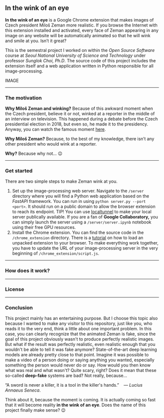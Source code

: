 ## In the wink of an eye

**In the wink of an eye** is a Google Chrome extension that makes images of Czech president Miloš Zeman more realistic. If you browse the Internet with this extension installed and activated, every face of Zeman appearing in any image on any website will be automatically animated so that he will wink and smile at you. Isn’t it great?

This is the semestral project I worked on within the _Open Source Software_ course at _Seoul National University of Science and Technology_ under professor _Sunglok Choi, Ph.D_. The source code of this project includes the extension itself and a web application written in Python responsible for all image-processing.

IMAGE

---

### The motivation

**Why Miloš Zeman and winking?** Because of this awkward moment when the Czech president, believe it or not, winked at a reporter in the middle of an interview on television. This happened during a debate before the Czech presidential election in 2018, but even so, he made it to the presidency. Anyway, you can watch the famous moment [here](https://bit.ly/3WurLlX).

**Why Miloš Zeman?** Because, to the best of my knowledge, there isn’t any other president who would wink at a reporter.

**Why?** Because why not… :wink:

---

### Get started

There are two simple steps to make Zeman wink at you.

1.  Set up the image-processing web server. Navigate to the `/server` directory where you will find a Python web application based on the _FastAPI_ framework. You can run in using `python server.py --port <port>`. It should run on a public domain to allow the browser extension to reach its endpoint. TIP! You can use [localtunnel](https://theboroer.github.io/localtunnel-www/) to make your local server publically available. If you are a fan of **Google Collaboratory,** you can simply launch the server using a `/server/server.ipynb` notebook using their free GPU resources.
2.  Install the Chrome extension. You can find the source code in the `/chrome_extension` directory. There is a [tutorial](https://developer.chrome.com/docs/extensions/mv3/getstarted/development-basics/#load-unpacked) on how to load an unpacked extension to your browser. To make everything work together, you have to update the URL of your image-processing server in the very beginning of `/chrome_extension/script.js`.

---

### How does it work?

---

### License

---

### Conclusion

This project mainly has an entertaining purpose. But I choose this topic also because I wanted to make any visitor to this repository, just like you, who reads it to the very end, think a little about one important problem. In this case, you can clearly recognize that the animated Zeman is fake, since the goal of this project obviously wasn't to produce perfectly realistic images. But what if the result was perfectly realistic, even realistic enough that you wouldn't be able to tell it was fake anymore? State-of-the-art deep learning models are already pretty close to that point. Imagine it was possible to make a video of a person doing or saying anything you wanted, especially something the person would never do or say. How would you then know what was real and what wasn't? Quite scary, right? Does it mean that these so-called **deep-fake** systems are bad? Not really, because…

“A sword is never a killer, it is a tool in the killer's hands.”    — _Lucius Annaeus Seneca_.

Think about it, because the moment is coming. It is actually coming so fast that it will become reality **in the wink of an eye**. Does the name of this project finally make sense? :wink: